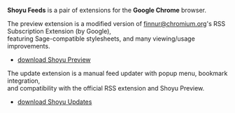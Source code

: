 
**Shoyu Feeds** is a pair of extensions for the **Google Chrome** browser.

The preview extension is a modified version of finnur@chromium.org's RSS Subscription Extension (by Google),   
featuring Sage-compatible stylesheets, and many viewing/usage improvements.

* [download Shoyu Preview](https://chrome.google.com/extensions/detail/ilicaedjojicckapfpfdoakbehjpfkah)

The update extension is a manual feed updater with popup menu, bookmark integration,    
and compatibility with the official RSS extension and Shoyu Preview. 

* [download Shoyu Updates](https://chrome.google.com/extensions/detail/opnimlbiokbgomihhpobbgnlfolgdada)

